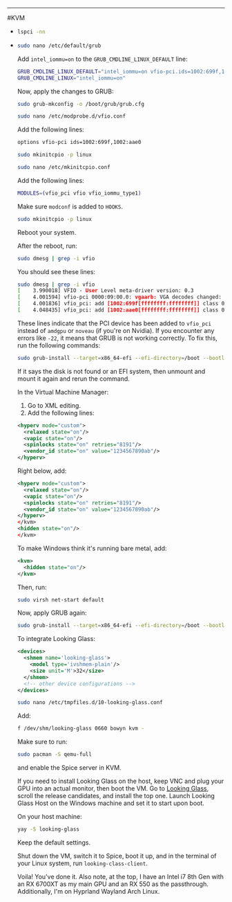 - ---
  
  #KVM
- ```bash
  lspci -nn
  ```
- ```bash
  sudo nano /etc/default/grub
  ```
  
  Add `intel_iommu=on` to the `GRUB_CMDLINE_LINUX_DEFAULT` line:
  
  ```bash
  GRUB_CMDLINE_LINUX_DEFAULT="intel_iommu=on vfio-pci.ids=1002:699f,1002:aae0 rd.driver.pre=vfio-pci video=efifb:off loglevel=3"
  GRUB_CMDLINE_LINUX="intel_iommu=on"
  ```
  
  Now, apply the changes to GRUB:
  
  ```bash
  sudo grub-mkconfig -o /boot/grub/grub.cfg
  ```
  
  ```bash
  sudo nano /etc/modprobe.d/vfio.conf
  ```
  
  Add the following lines:
  
  ```bash
  options vfio-pci ids=1002:699f,1002:aae0
  ```
  
  ```bash
  sudo mkinitcpio -p linux
  ```
  
  ```bash
  sudo nano /etc/mkinitcpio.conf
  ```
  
  Add the following lines:
  
  ```bash
  MODULES=(vfio_pci vfio vfio_iommu_type1)
  ```
  
  Make sure `modconf` is added to `HOOKS`.
  
  ```bash
  sudo mkinitcpio -p linux
  ```
  
  Reboot your system.
  
  After the reboot, run:
  
  ```bash
  sudo dmesg | grep -i vfio
  ```
  
  You should see these lines:
  
  ```bash
  sudo dmesg | grep -i vfio
  [    3.990018] VFIO - User Level meta-driver version: 0.3
  [    4.001594] vfio-pci 0000:09:00.0: vgaarb: VGA decodes changed: olddecodes=io+mem,decodes=io+mem:owns=none
  [    4.001836] vfio_pci: add [1002:699f[ffffffff:ffffffff]] class 0x000000/00000000
  [    4.048435] vfio_pci: add [1002:aae0[ffffffff:ffffffff]] class 0x000000/00000000
  ```
  
  These lines indicate that the PCI device has been added to `vfio_pci` instead of `amdgpu` or `noveau` (if you're on Nvidia). If you encounter any errors like `-22`, it means that GRUB is not working correctly. To fix this, run the following commands:
  
  ```bash
  sudo grub-install --target=x86_64-efi --efi-directory=/boot --bootloader-id=GRUB
  ```
  
  If it says the disk is not found or an EFI system, then unmount and mount it again and rerun the command.
  
  In the Virtual Machine Manager:
  
  1. Go to XML editing.
  2. Add the following lines:
  
  ```xml
  <hyperv mode="custom">
    <relaxed state="on"/>
    <vapic state="on"/>
    <spinlocks state="on" retries="8191"/>
    <vendor_id state="on" value="1234567890ab"/>
  </hyperv>
  ```
  
  Right below, add:
  
  ```xml
  <hyperv mode="custom">
    <relaxed state="on"/>
    <vapic state="on"/>
    <spinlocks state="on" retries="8191"/>
    <vendor_id state="on" value="1234567890ab"/>
  </hyperv>
  </kvm>
  <hidden state="on"/>
  </kvm>
  ```
  
  To make Windows think it's running bare metal, add:
  
  ```xml
  <kvm>
    <hidden state="on"/>
  </kvm>
  ```
  
  Then, run:
  
  ```bash
  sudo virsh net-start default
  ```
  
  Now, apply GRUB again:
  
  ```bash
  sudo grub-install --target=x86_64-efi --efi-directory=/boot --bootloader-id=GRUB
  ```
  
  To integrate Looking Glass:
  
  ```xml
  <devices>
    <shmem name='looking-glass'>
      <model type='ivshmem-plain'/>
      <size unit='M'>32</size>
    </shmem>
    <!-- other device configurations -->
  </devices>
  ```
  
  ```bash
  sudo nano /etc/tmpfiles.d/10-looking-glass.conf
  ```
  
  Add:
  
  ```bash
  f /dev/shm/looking-glass 0660 bowyn kvm -
  ```
  
  Make sure to run:
  
  ```bash
  sudo pacman -S qemu-full
  ```
  
  and enable the Spice server in KVM.
  
  If you need to install Looking Glass on the host, keep VNC and plug your GPU into an actual monitor, then boot the VM. Go to [Looking Glass](https://looking-glass.io/downloads), scroll the release candidates, and install the top one. Launch Looking Glass Host on the Windows machine and set it to start upon boot. 
  
  On your host machine:
  
  ```bash
  yay -S looking-glass
  ```
  
  Keep the default settings.
  
  Shut down the VM, switch it to Spice, boot it up, and in the terminal of your Linux system, run `looking-class-client`.
  
  Voila! You've done it. Also note, at the top, I have an Intel i7 8th Gen with an RX 6700XT as my main GPU and an RX 550 as the passthrough. Additionally, I'm on Hyprland Wayland Arch Linux.